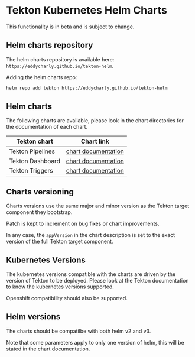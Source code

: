# Tekton Kubernetes Helm Charts

This functionality is in beta and is subject to change.

## Helm charts repository

The helm charts repository is available here: `https://eddycharly.github.io/tekton-helm`.

Adding the helm charts repo:

```bash
helm repo add tekton https://eddycharly.github.io/tekton-helm
```

## Helm charts

The following charts are available, please look in the chart directories for the documentation of each chart.

| Tekton chart | Chart link |
|---|---|
| Tekton Pipelines | [chart documentation](./pipeline/README.md) |
| Tekton Dashboard | [chart documentation](./dashboard/README.md) |
| Tekton Triggers | [chart documentation](./triggers/README.md) |

## Charts versioning

Charts versions use the same major and minor version as the Tekton target component they bootstrap.

Patch is kept to increment on bug fixes or chart improvements.

In any case, the `appVersion` in the chart description is set to the exact version of the full Tekton target component.

## Kubernetes Versions

The kubernetes versions compatible with the charts are driven by the version of Tekton to be deployed.
Please look at the Tekton documentation to know the kubernetes versions supported.

Openshift compatibility should also be supported.

## Helm versions

The charts should be compatilbe with both helm v2 and v3.

Note that some parameters apply to only one version of helm, this will be stated in the chart documentation.
